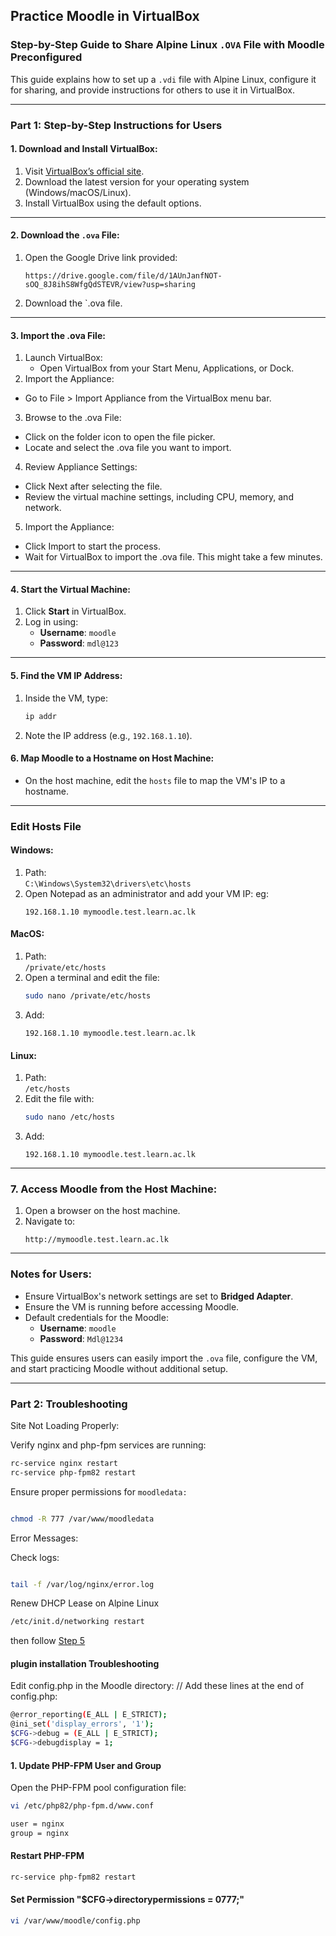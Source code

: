 ## Practice Moodle in VirtualBox

### Step-by-Step Guide to Share Alpine Linux `.OVA` File with Moodle Preconfigured  

This guide explains how to set up a `.vdi` file with Alpine Linux, configure it for sharing, and provide instructions for others to use it in VirtualBox.

---

### **Part 1: Step-by-Step Instructions for Users**

#### **1. Download and Install VirtualBox**:
1. Visit [VirtualBox’s official site](https://www.virtualbox.org/).
2. Download the latest version for your operating system (Windows/macOS/Linux).
3. Install VirtualBox using the default options.
---
#### **2. Download the `.ova` File**:
1. Open the Google Drive link provided:
   ```
   https://drive.google.com/file/d/1AUnJanfNOT-sOQ_8J8ihS8WfgQdSTEVR/view?usp=sharing
   ```
2. Download the `.ova file.
---
#### **3. Import the .ova File**:

1.	Launch VirtualBox:
	- Open VirtualBox from your Start Menu, Applications, or Dock.
2.	Import the Appliance:
   - Go to File > Import Appliance from the VirtualBox menu bar.
3.	Browse to the .ova File:
   - Click on the folder icon to open the file picker.
   - Locate and select the .ova file you want to import.
4.	Review Appliance Settings:
   - Click Next after selecting the file.
   - Review the virtual machine settings, including CPU, memory, and network.
5.	Import the Appliance:
   - Click Import to start the process.
   - Wait for VirtualBox to import the .ova file. This might take a few minutes.

---
#### **4. Start the Virtual Machine**:
1. Click **Start** in VirtualBox.
2. Log in using:
   - **Username**: `moodle`
   - **Password**: `mdl@123`
---
#### **5. Find the VM IP Address**:
1. Inside the VM, type:
   ```bash
   ip addr
   ```
2. Note the IP address (e.g., `192.168.1.10`).

#### **6. Map Moodle to a Hostname on Host Machine**:
- On the host machine, edit the `hosts` file to map the VM's IP to a hostname.

---

### **Edit Hosts File**

#### **Windows**:
1. Path:  
   `C:\Windows\System32\drivers\etc\hosts`
2. Open Notepad as an administrator and add your VM IP: eg:
   ```
   192.168.1.10 mymoodle.test.learn.ac.lk
   ```

#### **MacOS**:
1. Path:  
   `/private/etc/hosts`
2. Open a terminal and edit the file:
   ```bash
   sudo nano /private/etc/hosts
   ```
3. Add:
   ```
   192.168.1.10 mymoodle.test.learn.ac.lk
   ```

#### **Linux**:
1. Path:  
   `/etc/hosts`
2. Edit the file with:
   ```bash
   sudo nano /etc/hosts
   ```
3. Add:
   ```
   192.168.1.10 mymoodle.test.learn.ac.lk
   ```

---

### **7. Access Moodle from the Host Machine**:
1. Open a browser on the host machine.
2. Navigate to:
   ```
   http://mymoodle.test.learn.ac.lk
   ```

---

### Notes for Users:
- Ensure VirtualBox's network settings are set to **Bridged Adapter**.
- Ensure the VM is running before accessing Moodle.
- Default credentials for the Moodle:
  - **Username**: `moodle`
  - **Password**: `Mdl@1234`

This guide ensures users can easily import the `.ova` file, configure the VM, and start practicing Moodle without additional setup.

---

### **Part 2: Troubleshooting**

Site Not Loading Properly:

Verify nginx and php-fpm services are running:
 ``` bash
rc-service nginx restart
rc-service php-fpm82 restart
```
Ensure proper permissions for `moodledata:`
 ``` bash

chmod -R 777 /var/www/moodledata
```
Error Messages:

Check logs:
``` bash

tail -f /var/log/nginx/error.log
```

Renew DHCP Lease on Alpine Linux
``` bash
/etc/init.d/networking restart
```
then follow [Step 5](https://github.com/LEARN-LK/lms/blob/master/Practice-Moodle-VirtualBox.md#5-find-the-vm-ip-address)

#### plugin installation Troubleshooting

Edit config.php in the Moodle directory:
// Add these lines at the end of config.php:
 ``` bash
@error_reporting(E_ALL | E_STRICT);
@ini_set('display_errors', '1');
$CFG->debug = (E_ALL | E_STRICT);
$CFG->debugdisplay = 1;
```

#### 1. Update PHP-FPM User and Group
   Open the PHP-FPM pool configuration file:
 ``` bash
vi /etc/php82/php-fpm.d/www.conf
```
 ``` bash
user = nginx
group = nginx
```
####  Restart PHP-FPM

 ``` bash
rc-service php-fpm82 restart
```
#### Set Permission  "$CFG->directorypermissions = 0777;"
 ``` bash
vi /var/www/moodle/config.php
```

